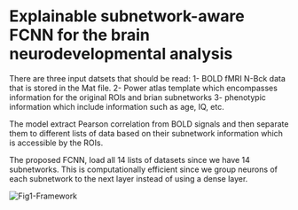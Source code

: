 # Explainable subnetwork-aware FCNN for the brain neurodevelopmental analysis

There are three input datsets that should be read:
1- BOLD fMRI N-Bck data that is stored in the Mat file.
2- Power atlas template which encompasses information for the original ROIs and brian subnetworks
3- phenotypic information which include information such as age, IQ, etc. 

The model extract Pearson correlation from BOLD signals and then separate them to different lists of data based on their subnetwork information which is accessible by the ROIs. 

The proposed FCNN, load all 14 lists of datasets since we have 14 subnetworks. This is computationally efficient since we group neurons of each subnetwork to the next layer instead of using a dense layer. 


![Fig1-Framework](https://github.com/Peyman-HK/Subnetwork-aware-FCNN-for-the-task-of-brain-neurodevelopmental-analysis/assets/30543473/3c093431-0ea3-4c0a-821c-366db2723439)






